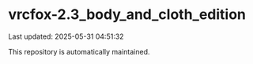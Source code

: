 # vrcfox-2.3_body_and_cloth_edition

Last updated: 2025-05-31 04:51:32

This repository is automatically maintained.
